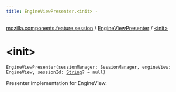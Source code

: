 ```yaml
---
title: EngineViewPresenter.<init> - 
---
```


[mozilla.components.feature.session](../index.html) / [EngineViewPresenter](index.html) / [&lt;init&gt;](./-init-.html)

# &lt;init&gt;

`EngineViewPresenter(sessionManager: SessionManager, engineView: EngineView, sessionId: `[`String`](https://kotlinlang.org/api/latest/jvm/stdlib/kotlin/-string/index.html)`? = null)`

Presenter implementation for EngineView.

